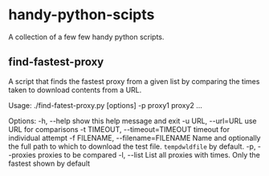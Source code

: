 handy-python-scipts
===================

A collection of a few few handy python scripts.

find-fastest-proxy
------------------

A script that finds the fastest proxy from a given list by comparing the times
taken to download contents from a URL.

Usage: ./find-fatest-proxy.py [options] -p proxy1 proxy2 ...

Options:
  -h, --help            show this help message and exit
  -u URL, --url=URL     use URL for comparisons
  -t TIMEOUT, --timeout=TIMEOUT
                        timeout for individual attempt
  -f FILENAME, --filename=FILENAME
                        Name and optionally the full path to which to download
                        the test file. `tempdwldfile` by default.
  -p, --proxies         proxies to be compared
  -l, --list            List all proxies with times. Only the fastest shown by
                        default

